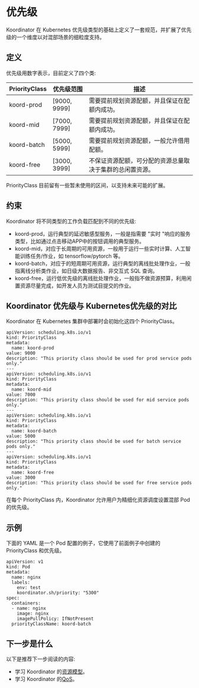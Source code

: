 # 优先级

Koordinator 在 Kubernetes 优先级类型的基础上定义了一套规范，并扩展了优先级的一个维度以对混部场景的细粒度支持。

## 定义

优先级用数字表示，目前定义了四个类:

PriorityClass|优先级范围|描述
----- | ----------- | --------
koord-prod | [9000, 9999] | 需要提前规划资源配额，并且保证在配额内成功。
koord-mid  | [7000, 7999]  | 需要提前规划资源配额，并且保证在配额内成功。
koord-batch | [5000, 5999] | 需要提前规划资源配额，一般允许借用配额。
koord-free | [3000, 3999] | 不保证资源配额，可分配的资源总量取决于集群的总闲置资源。

PriorityClass 目前留有一些暂未使用的区间，以支持未来可能的扩展。

## 约束

Koordinator 将不同类型的工作负载匹配到不同的优先级:

- koord-prod，运行典型的延迟敏感型服务，一般是指需要 "实时 "响应的服务类型，比如通过点击移动APP中的按钮调用的典型服务。
- koord-mid，对应于长周期的可用资源，一般用于运行一些实时计算、人工智能训练任务/作业，如 tensorflow/pytorch 等。
- koord-batch，对应于的短周期可用资源，运行典型的离线批处理作业，一般指离线分析类作业，如日级大数据报告、非交互式 SQL 查询。
- koord-free，运行低优先级的离线批处理作业，一般指不做资源预算，利用闲置资源尽量完成，如开发人员为测试目提交的作业。

## Koordinator 优先级与 Kubernetes优先级的对比

Koordinator 在 Kubernetes 集群中部署时会初始化这四个 PriorityClass。

```
apiVersion: scheduling.k8s.io/v1
kind: PriorityClass
metadata:
  name: koord-prod
value: 9000
description: "This priority class should be used for prod service pods only."
---
apiVersion: scheduling.k8s.io/v1
kind: PriorityClass
metadata:
  name: koord-mid
value: 7000
description: "This priority class should be used for mid service pods only."
---
apiVersion: scheduling.k8s.io/v1
kind: PriorityClass
metadata:
  name: koord-batch
value: 5000
description: "This priority class should be used for batch service pods only."
---
apiVersion: scheduling.k8s.io/v1
kind: PriorityClass
metadata:
  name: koord-free
value: 3000
description: "This priority class should be used for free service pods only."
```

在每个 PriorityClass 内，Koordinator 允许用户为精细化资源调度设置混部 Pod 的优先级。

## 示例

下面的 YAML 是一个 Pod 配置的例子，它使用了前面例子中创建的 PriorityClass 和优先级。

```
apiVersion: v1
kind: Pod
metadata:
  name: nginx
  labels:
    env: test
    koordinator.sh/priority: "5300"
spec:
  containers:
  - name: nginx
    image: nginx
    imagePullPolicy: IfNotPresent
  priorityClassName: koord-batch
```

## 下一步是什么

以下是推荐下一步阅读的内容:

- 学习 Koordinator 的[资源模型](./resource-model)。
- 学习 Koordinator 的[QoS](./qos)。
